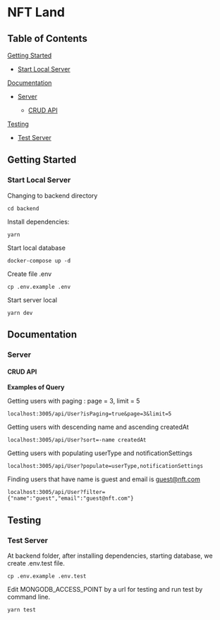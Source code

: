  # NFT Land
 
## Table of Contents 
[Getting Started](./README.md#getting-started)

 -  [Start Local Server](./README.md#start-local-server)
 
[Documentation](./README.md#documentation)

-	[Server](./README.md#server)

	- [CRUD API](./README.md#crud-api)

[Testing](./README.md#testing)
- [Test Server](./README.md#test-server)

## Getting Started
### Start Local Server

Changing to backend directory
```
cd backend
```
Install dependencies:
```
yarn
```
Start local database
```
docker-compose up -d
```
Create file .env
```
cp .env.example .env
```
Start server local
```
yarn dev
```

## Documentation
### Server
#### CRUD API
**Examples of Query**

Getting users with paging : page = 3, limit = 5
```
localhost:3005/api/User?isPaging=true&page=3&limit=5
```
Getting users with descending name and ascending createdAt
```
localhost:3005/api/User?sort=-name createdAt
```
Getting users with populating userType and notificationSettings
```
localhost:3005/api/User?populate=userType,notificationSettings
```
Finding users that have name is guest and email is guest@nft.com
```
localhost:3005/api/User?filter={"name":"guest","email":"guest@nft.com"}
```

 ##  Testing
 ### Test Server
 
At backend folder, after installing dependencies, starting database, we create .env.test file. 
```
cp .env.example .env.test
```
Edit MONGODB_ACCESS_POINT by a url for testing and run test by command line.
```
yarn test
```
